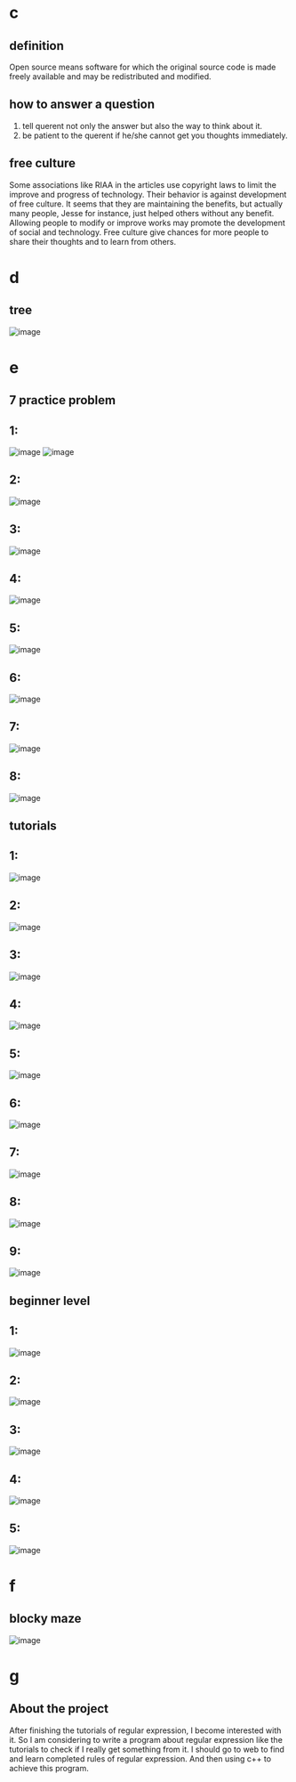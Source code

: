 # **c**
## **definition**
Open source means software for which the original source code is made freely available and may be redistributed and modified.

## **how to answer a question**  
1. tell querent not only the answer but also the way to think about it.
2. be patient to the querent if he/she cannot get you thoughts immediately.

## **free culture**
Some associations like RIAA in the articles use copyright laws to limit the improve and progress of technology. Their behavior is against development of free culture. It seems that they are maintaining the benefits, but actually many people, Jesse for instance, just helped others without any benefit. Allowing people to modify or improve works may promote the development of social and technology. Free culture give chances for more people to share their thoughts and to learn from others.

# **d**
## **tree**
![image](https://raw.githubusercontent.com/zerosolasky/all-labs/2b9223bd03ae1d3902e8fd6924b4318eadd11881/screenshot/24.png)

# **e**
## **7 practice problem**  
## 1:
![image](https://raw.githubusercontent.com/zerosolasky/all-labs/73b73da68d69c23ec6935b43f37649e7f78e34ab/screenshot/1.png)
![image](https://raw.githubusercontent.com/zerosolasky/all-labs/5053f292ff5ceee08bdd5ad5145e88e209b89bfd/screenshot/1.5.png)

## 2:
![image](https://raw.githubusercontent.com/zerosolasky/all-labs/31e106f4885f1ab28c706775880530400c26b36a/screenshot/2.png)

## 3:
![image](https://raw.githubusercontent.com/zerosolasky/all-labs/31e106f4885f1ab28c706775880530400c26b36a/screenshot/3.png)

## 4:
![image](https://raw.githubusercontent.com/zerosolasky/all-labs/31e106f4885f1ab28c706775880530400c26b36a/screenshot/4.png)

## 5:
![image](https://raw.githubusercontent.com/zerosolasky/all-labs/31e106f4885f1ab28c706775880530400c26b36a/screenshot/5.png)

## 6:
![image](https://raw.githubusercontent.com/zerosolasky/all-labs/31e106f4885f1ab28c706775880530400c26b36a/screenshot/6.png)

## 7:
![image](https://raw.githubusercontent.com/zerosolasky/all-labs/31e106f4885f1ab28c706775880530400c26b36a/screenshot/7.png)

## 8:
![image](https://raw.githubusercontent.com/zerosolasky/all-labs/31e106f4885f1ab28c706775880530400c26b36a/screenshot/8.png)


## **tutorials**
## 1:
![image](https://raw.githubusercontent.com/zerosolasky/all-labs/1f28d05c90919fafc98d78b021f1912e647d34bb/screenshot/9.png)

## 2:
![image](https://raw.githubusercontent.com/zerosolasky/all-labs/1f28d05c90919fafc98d78b021f1912e647d34bb/screenshot/10.png)

## 3:
![image](https://raw.githubusercontent.com/zerosolasky/all-labs/1f28d05c90919fafc98d78b021f1912e647d34bb/screenshot/11.png)

## 4:
![image](https://raw.githubusercontent.com/zerosolasky/all-labs/1f28d05c90919fafc98d78b021f1912e647d34bb/screenshot/12.png)

## 5:
![image](https://raw.githubusercontent.com/zerosolasky/all-labs/1f28d05c90919fafc98d78b021f1912e647d34bb/screenshot/13.png)

## 6:
![image](https://raw.githubusercontent.com/zerosolasky/all-labs/1f28d05c90919fafc98d78b021f1912e647d34bb/screenshot/14.png)

## 7:
![image](https://raw.githubusercontent.com/zerosolasky/all-labs/1f28d05c90919fafc98d78b021f1912e647d34bb/screenshot/15.png)

## 8:
![image](https://raw.githubusercontent.com/zerosolasky/all-labs/1f28d05c90919fafc98d78b021f1912e647d34bb/screenshot/16.png)

## 9:
![image](https://raw.githubusercontent.com/zerosolasky/all-labs/1f28d05c90919fafc98d78b021f1912e647d34bb/screenshot/17.png)

## **beginner level**
## 1:
![image](https://raw.githubusercontent.com/zerosolasky/all-labs/6a83d192b70a5b96ed213554802e1f46b43f2bd8/screenshot/18.png)

## 2:
![image](https://raw.githubusercontent.com/zerosolasky/all-labs/6a83d192b70a5b96ed213554802e1f46b43f2bd8/screenshot/19.png)

## 3:
![image](https://raw.githubusercontent.com/zerosolasky/all-labs/6a83d192b70a5b96ed213554802e1f46b43f2bd8/screenshot/20.png)

## 4:
![image](https://raw.githubusercontent.com/zerosolasky/all-labs/6a83d192b70a5b96ed213554802e1f46b43f2bd8/screenshot/21.png)

## 5:
![image](https://raw.githubusercontent.com/zerosolasky/all-labs/6a83d192b70a5b96ed213554802e1f46b43f2bd8/screenshot/22.png)

# **f**
## **blocky maze**
![image](https://raw.githubusercontent.com/zerosolasky/all-labs/2b678abd8f967261f8e83addb7f38ace9848d515/screenshot/23.png)

# **g**
## **About the project**
After finishing the tutorials of regular expression, I become interested with it. So I am considering to write a program about regular expression like the tutorials to check if I really get something from it. I should go to web to find and learn completed rules of regular expression. And then using c++ to achieve this program.

